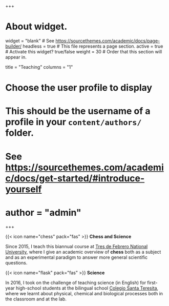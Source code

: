+++
# About widget.
widget = "blank"  # See https://sourcethemes.com/academic/docs/page-builder/
headless = true  # This file represents a page section.
active = true  # Activate this widget? true/false
weight = 30  # Order that this section will appear in.

title = "Teaching"
columns = "1"
# Choose the user profile to display
# This should be the username of a profile in your `content/authors/` folder.
# See https://sourcethemes.com/academic/docs/get-started/#introduce-yourself
# author = "admin"
+++

{{< icon name="chess" pack="fas" >}} **Chess and Science**

Since 2015, I teach this biannual course at [Tres de Febrero National University](https://www.untref.edu.ar/carrera/diplomatura-universitaria-en-ensenanza-del-ajedrez), where I give an academic overview of **chess** both as a subject and as an experimental paradigm to answer more general scientific questions.


{{< icon name="flask" pack="fas" >}} **Science** 

In 2016, I took on the challenge of teaching science (in English) for first-year high-school students at the bilingual school [Colegio Santa Teresita](https://www.colegiosteresita.edu.ar/web/test-index), where we learnt about physical, chemical and biological processes both in the classroom and at the lab.